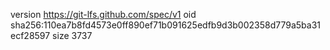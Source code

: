 version https://git-lfs.github.com/spec/v1
oid sha256:110ea7b8fd4573e0ff890ef71b091625edfb9d3b002358d779a5ba31ecf28597
size 3737
